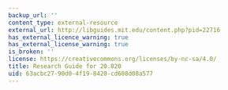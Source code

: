 ```yaml
---
backup_url: ''
content_type: external-resource
external_url: http://libguides.mit.edu/content.php?pid=22716
has_external_licence_warning: true
has_external_license_warning: true
is_broken: ''
license: https://creativecommons.org/licenses/by-nc-sa/4.0/
title: Research Guide for 20.020
uid: 63acbc27-90d0-4f19-8420-cd608d08a577
---
```

